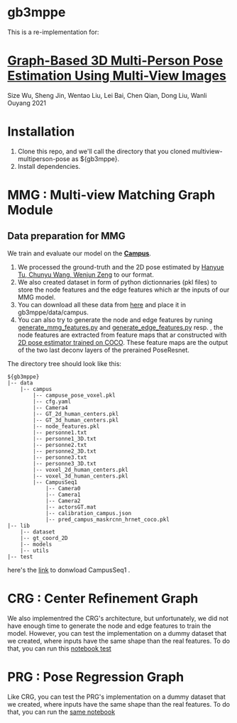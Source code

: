 # gb3mppe

This is a re-implementation for:

# [Graph-Based 3D Multi-Person Pose Estimation Using Multi-View Images](https://arxiv.org/abs/2109.05885)
Size Wu, Sheng Jin, Wentao Liu, Lei Bai, Chen Qian, Dong Liu, Wanli Ouyang
2021 

# Installation

1. Clone this repo, and we'll call the directory that you cloned multiview-multiperson-pose as ${gb3mppe}.
2. Install dependencies.
# MMG : Multi-view Matching Graph Module
## Data preparation for MMG
We train and evaluate our model on the **[Campus](http://campar.in.tum.de/Chair/MultiHumanPose)**.
1. We processed the ground-truth and the 2D pose estimated by [Hanyue Tu, Chunyu Wang, Wenjun Zeng](https://github.com/microsoft/voxelpose-pytorch) to our format.
2. We also created dataset in form of python dictionnaries (pkl files) to store the node features and the edge features which ar the inputs of our MMG model.
3. You can download all these data from [here](https://drive.google.com/drive/folders/1Ck5ireXtLGGKFdgb5UJQe1spikul_O0K) and place it in gb3mppe/data/campus.
4. You can also try to generate the node and edge features by runing [generate_mmg_features.py](https://github.com/IbrahimL/gb3mppe/blob/12dd1b94396ccc0328c1b8a08882a0de45ec954d/lib/utils/generate_mmg_features.py) and [generate_edge_features.py](https://github.com/IbrahimL/gb3mppe/blob/12dd1b94396ccc0328c1b8a08882a0de45ec954d/lib/utils/generate_edge_features.py) resp. , the node features are extracted from feature maps that ar constructed with [2D pose estimator trained on COCO](https://github.com/microsoft/voxelpose-pytorch). These feature maps are the output of the two last deconv layers of the prerained PoseResnet.


The directory tree should look like this:

```
${gb3mppe}
|-- data
    |-- campus
        |-- campuse_pose_voxel.pkl
        |-- cfg.yaml
        |-- Camera4
        |-- GT_2d_human_centers.pkl
        |-- GT_3d_human_centers.pkl
        |-- node_features.pkl
        |-- personne1.txt
        |-- personne1_3D.txt
        |-- personne2.txt
        |-- personne2_3D.txt
        |-- personne3.txt
        |-- personne3_3D.txt
        |-- voxel_2d_human_centers.pkl
        |-- voxel_3d_human_centers.pkl
        |-- CampusSeq1
            |-- Camera0
            |-- Camera1
            |-- Camera2
            |-- actorsGT.mat
            |-- calibration_campus.json
            |-- pred_campus_maskrcnn_hrnet_coco.pkl
|-- lib
    |-- dataset
    |-- gt_coord_2D
    |-- models
    |-- utils              
|-- test
```
here's the [link]( http://campar.cs.tum.edu/files/belagian/multihuman/CampusSeq1.tar.bz2 )  to donwload CampusSeq1 .


# CRG : Center Refinement Graph

We also implementred the CRG's architecture, but unfortunately, we did not have enough time to generate the node and edge features to train the model. However, you can test the implementation on a dummy dataset that we created, where inputs have the same shape than the real features.
To do that, you can run this [notebook test](https://github.com/IbrahimL/gb3mppe/blob/8020d4bda261a91b7053d0b524e5b80bb7b3815f/test/test_architectures_fake_data.ipynb)

# PRG : Pose Regression Graph
Like CRG, you can test the PRG's implementation on a dummy dataset that we created, where inputs have the same shape than the real features.
To do that, you can run the [same notebook](https://github.com/IbrahimL/gb3mppe/blob/8020d4bda261a91b7053d0b524e5b80bb7b3815f/test/test_architectures_fake_data.ipynb)
